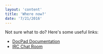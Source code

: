 ```yaml
---
layout: 'content'
title: 'Where now?'
date: '7/21/2016'
---
```


Not sure what to do? Here's some useful links:

- [DocPad Documentation](http://docpad.org/docs)
- [IRC Chat Room](irc://irc.freenode.net/docpad)
